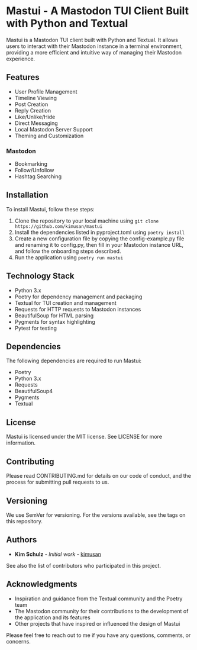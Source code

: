 # Mastui - A Mastodon TUI Client Built with Python and Textual

Mastui is a Mastodon TUI client built with Python and Textual. It allows users to interact with their Mastodon instance in a terminal environment, providing a more efficient and intuitive way of managing their Mastodon experience.

## Features

* User Profile Management
* Timeline Viewing
* Post Creation
* Reply Creation
* Like/Unlike/Hide
* Direct Messaging
* Local Mastodon Server Support
* Theming and Customization

### Mastodon

* Bookmarking
* Follow/Unfollow
* Hashtag Searching

## Installation

To install Mastui, follow these steps:

1. Clone the repository to your local machine using `git clone https://github.com/kimusan/mastui`
2. Install the dependencies listed in pyproject.toml using `poetry install`
3. Create a new configuration file by copying the config-example.py file and renaming it to config.py, then fill in your Mastodon instance URL, and follow the onboarding steps described.
4. Run the application using `poetry run mastui`

## Technology Stack

* Python 3.x
* Poetry for dependency management and packaging
* Textual for TUI creation and management
* Requests for HTTP requests to Mastodon instances
* BeautifulSoup for HTML parsing
* Pygments for syntax highlighting
* Pytest for testing

## Dependencies

The following dependencies are required to run Mastui:

* Poetry
* Python 3.x
* Requests
* BeautifulSoup4
* Pygments
* Textual

## License

Mastui is licensed under the MIT license. See LICENSE for more information.

## Contributing

Please read CONTRIBUTING.md for details on our code of conduct, and the process for submitting pull requests to us.

## Versioning

We use SemVer for versioning. For the versions available, see the tags on this repository.

## Authors

* **Kim Schulz** - *Initial work* - [kimusan](https://github.com/kimusan)

See also the list of contributors who participated in this project.

## Acknowledgments

* Inspiration and guidance from the Textual community and the Poetry team
* The Mastodon community for their contributions to the development of the application and its features
* Other projects that have inspired or influenced the design of Mastui

Please feel free to reach out to me if you have any questions, comments, or concerns.
